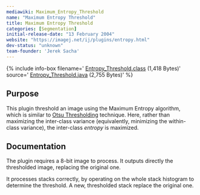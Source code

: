 ```yaml
---
mediawiki: Maximum_Entropy_Threshold
name: "Maximum Entropy Threshold"
title: Maximum Entropy Threshold
categories: [Segmentation]
initial-release-date: "13 February 2004"
website: "https://imagej.net/ij/plugins/entropy.html"
dev-status: "unknown"
team-founder: 'Jerek Sacha'
---
```


{% include info-box filename=' [Entropy\_Threshold.class](https://imagej.net/ij/plugins/download/Entropy_Threshold.class) (1,418 Bytes)' source=' [Entropy\_Threshold.java](https://imagej.net/ij/plugins/download/Entropy_Threshold.java) (2,755 Bytes)' %}

## Purpose

This plugin threshold an image using the Maximum Entropy algorithm, which is similar to [Otsu Thresholding](Otsu_Thresholding) technique. Here, rather than maximizing the inter-class variance (equivalently, minimizing the within-class variance), the inter-class *entropy* is maximized.

## Documentation

The plugin requires a 8-bit image to process. It outputs directly the thresholded image, replacing the original one.

It processes stacks correctly, by operating on the whole stack histogram to determine the threshold. A new, thresholded stack replace the original one.

 
